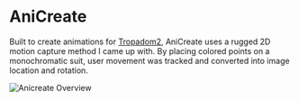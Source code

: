 # AniCreate

Built to create animations for [Tropadom2](https://github.com/Jester565/Tropadom2), AniCreate uses a rugged 2D motion capture method I came up with.  By placing colored points on a monochromatic suit, user movement was tracked and converted into image location and rotation.

![Anicreate Overview](/rdme/anicreate.gif)
